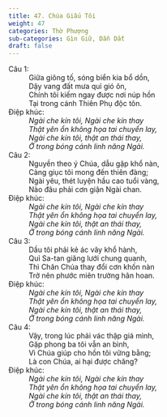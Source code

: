 ```yaml
---
title: 47. Chúa Giấu Tôi
weight: 47
categories: Thờ Phượng
sub-categories: Gìn Giữ, Dẫn Dắt
draft: false
---
```

<dl><dt>Câu 1:</dt><dd data-verse="1">Giữa giông tố, sóng biển kia bổ dồn, <br/>Dậy vang đất mưa quỉ gió ôn, <br/>Chính tôi kiếm ngay được nơi núp hồn <br/>Tại trong cánh Thiên Phụ độc tôn. </dd><dt>Điệp khúc:</dt><dd data-chorus="1"><em>Ngài che kín tôi, Ngài che kín thay <br/>Thật yên ổn không họa tai chuyển lay, <br/>Ngài che kín tôi, thật an thái thay, <br/>Ở trong bóng cánh linh năng Ngài. </em></dd><dt>Câu 2:</dt><dd data-verse="2">Nguyền theo ý Chúa, dẫu gặp khổ nàn, <br/>Càng giục tôi mong đến thiên đàng; <br/>Ngài yêu, thét luyện hầu cao tuổi vàng, <br/>Nào đâu phải cơn giận Ngài chan. </dd><dt>Điệp khúc:</dt><dd data-chorus="1"><em>Ngài che kín tôi, Ngài che kín thay <br/>Thật yên ổn không họa tai chuyển lay, <br/>Ngài che kín tôi, thật an thái thay, <br/>Ở trong bóng cánh linh năng Ngài. </em></dd><dt>Câu 3:</dt><dd data-verse="3">Dầu tôi phải kẻ ác vây khổ hành, <br/>Quỉ Sa-tan giăng lưới chung quanh, <br/>Thì Chân Chúa thay đổi cơn khốn nàn <br/>Trở nên phước miên trường hân hoan. </dd><dt>Điệp khúc:</dt><dd data-chorus="1"><em>Ngài che kín tôi, Ngài che kín thay <br/>Thật yên ổn không họa tai chuyển lay, <br/>Ngài che kín tôi, thật an thái thay, <br/>Ở trong bóng cánh linh năng Ngài. </em></dd><dt>Câu 4:</dt><dd data-verse="4">Vậy, trong lúc phải vác thập giá mình, <br/>Gặp phong ba tôi vẫn an bình, <br/>Vì Chúa giúp cho hồn tôi vững bằng; <br/>Là con Chúa, ai hại được chăng? </dd><dt>Điệp khúc:</dt><dd data-chorus="1"><em>Ngài che kín tôi, Ngài che kín thay <br/>Thật yên ổn không họa tai chuyển lay, <br/>Ngài che kín tôi, thật an thái thay, <br/>Ở trong bóng cánh linh năng Ngài. </em></dd></dl>